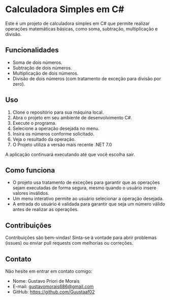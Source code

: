 # Calculadora Simples em C#

Este é um projeto de calculadora simples em C# que permite realizar operações matemáticas básicas, como soma, subtração, multiplicação e divisão.

## Funcionalidades

- Soma de dois números.
- Subtração de dois números.
- Multiplicação de dois números.
- Divisão de dois números (com tratamento de exceção para divisão por zero).

## Uso

1. Clone o repositório para sua máquina local.
2. Abra o projeto em seu ambiente de desenvolvimento C#.
3. Execute o programa.
4. Selecione a operação desejada no menu.
5. Insira os números conforme solicitado.
6. Veja o resultado da operação.
7. O Projeto utiliza a versão mais recente .NET 7.0

A aplicação continuará executando até que você escolha sair.

## Como funciona

- O projeto usa tratamento de exceções para garantir que as operações sejam executadas de forma segura, mesmo quando o usuário insere valores inválidos.
- Um menu interativo permite ao usuário selecionar a operação desejada.
- A entrada do usuário é validada para garantir que seja um número válido antes de realizar as operações.

## Contribuições

Contribuições são bem-vindas! Sinta-se à vontade para abrir problemas (issues) ou enviar pull requests com melhorias ou correções.

## Contato
Não hesite em entrar em contato comigo:

- Nome: Gustavo Priori de Morais
- E-mail: gustavomorais686@gmail.com
- GitHub: https://github.com/Guustaaf02

